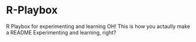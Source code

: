 # R-Playbox
R Playbox for experimenting and learning 
OH!  This is how you actaully make a README
Experimenting and learning, right?
